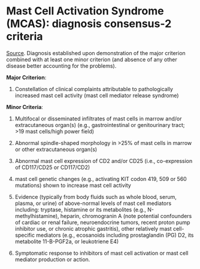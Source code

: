<!--
source: gpt-3 + jph editing
tags: tests standards
-->

# Mast Cell Activation Syndrome (MCAS): diagnosis consensus-2 criteria

[Source](https://www.degruyter.com/document/doi/10.1515/dx-2020-0005/html). Diagnosis established upon demonstration of the major criterion combined with at least one minor criterion (and absence of any other disease better accounting for the problems).

**Major Criterion**:

1. Constellation of clinical complaints attributable to pathologically increased mast cell activity (mast cell mediator release syndrome)

**Minor Criteria**:

1. Multifocal or disseminated infiltrates of mast cells in marrow and/or extracutaneous organ(s) (e.g., gastrointestinal or genitourinary tract; >19 mast cells/high power field)

2. Abnormal spindle-shaped morphology in >25% of mast cells in marrow or other extracutaneous organ(s)

3. Abnormal mast cell expression of CD2 and/or CD25 (i.e., co-expression of CD117/CD25 or CD117/CD2)

4. mast cell genetic changes (e.g., activating KIT codon 419, 509 or 560 mutations) shown to increase mast cell activity

5. Evidence (typically from body fluids such as whole blood, serum, plasma, or urine) of above-normal levels of mast cell mediators including: tryptase, histamine or its metabolites (e.g., N-methylhistamine), heparin, chromogranin A (note potential confounders of cardiac or renal failure, neuroendocrine tumors, recent proton pump inhibitor use, or chronic atrophic gastritis), other relatively mast cell-specific mediators (e.g., ecosanoids including prostaglandin (PG) D2, its metabolite 11-B-PGF2a, or leukotriene E4)

6. Symptomatic response to inhibitors of mast cell activation or mast cell mediator production or action.
